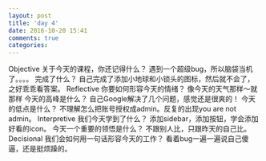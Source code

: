 ```yaml
---
layout: post
title: 'day 4'
date: 2016-10-20 15:41
comments: true
categories: 
---
```

Objective
关于今天的课程，你还记得什么？
遇到一个超级bug，所以脑袋当机了。。。。
完成了什么？
自己完成了添加小地球和小锁头的图标，然后就不会了，之好乖乖看答案。
Reflective
你要如何形容今天的情绪？
像今天的天气那样～就那样
今天的高峰是什么？
自己Google解决了几个问题，感觉还是很爽的！
今天的低点是什么？
不理解怎么把账号授权成admin。反复的出现you are not admin。
Interpretive
我们今天学到了什么？
添加sidebar，添加按钮，学会添加好看的icon。
今天一个重要的领悟是什么？
不跟别人比，只跟昨天的自己比。
Decisional
我们会如何用一句话形容今天的工作？
看着bug一遍一遍说自己傻逼，还是挺烦躁的。
